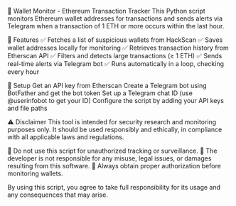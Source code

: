 🚀 Wallet Monitor - Ethereum Transaction Tracker
This Python script monitors Ethereum wallet addresses for transactions and sends alerts via Telegram when a transaction of 1 ETH or more occurs within the last hour.

🔹 Features
✅ Fetches a list of suspicious wallets from HackScan
✅ Saves wallet addresses locally for monitoring
✅ Retrieves transaction history from Etherscan API
✅ Filters and detects large transactions (≥ 1 ETH)
✅ Sends real-time alerts via Telegram bot
✅ Runs automatically in a loop, checking every hour

🔧 Setup
Get an API key from Etherscan
Create a Telegram bot using BotFather and get the bot token
Set up a Telegram chat ID (use @userinfobot to get your ID)
Configure the script by adding your API keys and file paths

⚠️ Disclaimer
This tool is intended for security research and monitoring purposes only. It should be used responsibly and ethically, in compliance with all applicable laws and regulations.

🔹 Do not use this script for unauthorized tracking or surveillance.
🔹 The developer is not responsible for any misuse, legal issues, or damages resulting from this software.
🔹 Always obtain proper authorization before monitoring wallets.

By using this script, you agree to take full responsibility for its usage and any consequences that may arise.
